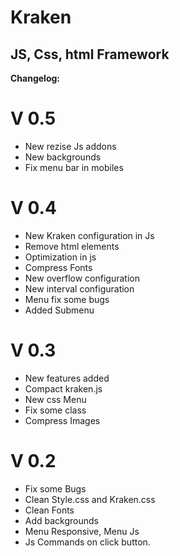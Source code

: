 Kraken
======

JS, Css, html Framework
-----------------------

**Changelog:**

V 0.5
======
- New rezise Js addons
- New backgrounds
- Fix menu bar in mobiles


V 0.4
======
- New Kraken configuration in Js
- Remove html elements
- Optimization in js
- Compress Fonts
- New overflow configuration
- New interval configuration
- Menu fix some bugs
- Added Submenu

V 0.3
======
- New features added
- Compact kraken.js
- New css Menu
- Fix some class
- Compress Images

V 0.2
======
- Fix some Bugs
- Clean Style.css and Kraken.css
- Clean Fonts
- Add backgrounds
- Menu Responsive, Menu Js
- Js Commands on click button.